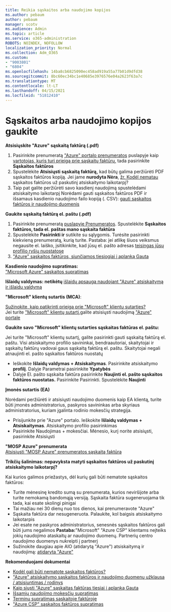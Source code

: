 ```yaml
---
title: Reikia sąskaitos arba naudojimo kopijos
ms.author: pebaum
author: pebaum
manager: scotv
ms.audience: Admin
ms.topic: article
ms.service: o365-administration
ROBOTS: NOINDEX, NOFOLLOW
localization_priority: Normal
ms.collection: Adm_O365
ms.custom:
- "9003801"
- "6804"
ms.openlocfilehash: 14ba8cb6825090ec458ad919a55a77b01d9dfd38
ms.sourcegitcommit: 8bc60ec34bc1e40685e3976576e04a2623f63a7c
ms.translationtype: MT
ms.contentlocale: lt-LT
ms.lasthandoff: 04/15/2021
ms.locfileid: "51812410"
---
```

# <a name="get-a-copy-of-your-bill-or-usage"></a>Sąskaitos arba naudojimo kopijos gaukite

**Atsisiųskite "Azure" sąskaitą faktūrą (.pdf)**

1. Pasirinkite prenumeratą ["Azure" portalo prenumeratos](https://portal.azure.com/#blade/Microsoft_Azure_Billing/SubscriptionsBlade) puslapyje kaip [vartotojas, kuris turi prieigą prie sąskaitų faktūrų,](https://docs.microsoft.com/azure/cost-management-billing/manage/manage-billing-access?WT.mc_id=Portal-Microsoft_Azure_Support) tada pasirinkite **Sąskaitos faktūros**
2. Spustelėkite **Atsisiųsti sąskaitą faktūrą,** kad būtų galima peržiūrėti PDF sąskaitos faktūros kopiją. Jei jame **nurodyta Nėra**, [žr. Kodėl nematau](https://docs.microsoft.com/azure/cost-management-billing/manage/download-azure-invoice-daily-usage-date?WT.mc_id=Portal-Microsoft_Azure_Support#noinvoice) sąskaitos faktūros už paskutinį atsiskaitymo laikotarpį?
3. Taip pat galite peržiūrėti savo kasdienį naudojimą spustelėdami atsiskaitymo laikotarpį Norėdami gauti sąskaitos faktūros PDF ir išsamaus kasdienio naudojimo failo kopiją (. CSV): [gauti sąskaitos faktūros ir naudojimo duomenis](https://docs.microsoft.com/azure/cost-management-billing/manage/download-azure-invoice-daily-usage-date?WT.mc_id=Portal-Microsoft_Azure_Support)

**Gaukite sąskaitą faktūrą el. paštu (.pdf)**

1. Pasirinkite prenumeratą [puslapyje Prenumeratos](https://ms.portal.azure.com/#blade/Microsoft_Azure_Billing/SubscriptionsBlade). Spustelėkite **Sąskaitos faktūros, tada el.** **paštas mano sąskaita faktūra**
2. Spustelėkite **Pasirinkti ir** sutikite su sąlygomis. Turėsite pasirinkti kiekvieną prenumeratą, kurią turite. Pastaba: jei atlikę šiuos veiksmus negausite el. laiško, įsitikinkite, kad jūsų el. pašto adresas [teisingas jūsų profilio ryšių nuostatose](https://account.windowsazure.com/profile)
3. ["Azure" sąskaitos faktūros, siunčiamos tiesiogiai į aplanką Gauta](https://azure.microsoft.com/blog/azure-email-invoices/)

**Kasdienio naudojimo supratimas:**  
 ["Microsoft Azure" sąskaitos supratimas](https://docs.microsoft.com/azure/cost-management-billing/understand/review-individual-bill?WT.mc_id=Portal-Microsoft_Azure_Support)  

**Išlaidų valdymas: netikėtų** [išlaidų apsauga naudojant "Azure" atsiskaitymą ir išlaidų valdymą](https://docs.microsoft.com/azure/cost-management-billing/manage/getting-started?WT.mc_id=Portal-Microsoft_Azure_Support)  

**"Microsoft" klientų sutartis (MCA)**:

[Sužinokite, kaip patikrinti prieigą prie "Microsoft" klientų sutarties?](https://docs.microsoft.com/azure/cost-management-billing/manage/download-azure-invoice-daily-usage-date?WT.mc_id=Portal-Microsoft_Azure_Support#check-access-to-a-microsoft-customer-agreement)  
Jei turite ["Microsoft" klientų sutartį,](https://docs.microsoft.com/azure/cost-management-billing/manage/download-azure-invoice-daily-usage-date?WT.mc_id=Portal-Microsoft_Azure_Support#check-access-to-a-microsoft-customer-agreement)galite atsisiųsti naudojimą ["Azure" portale](https://portal.azure.com/)

**Gaukite savo "Microsoft" klientų sutarties sąskaitas faktūras el. paštu:**

Jei turite "Microsoft" klientų sutartį, galite pasirinkti gauti sąskaitą faktūrą el. paštu. Visi atsiskaitymo profilio savininkai, bendraautoriai, skaitytojai ir sąskaitų faktūrų vadovai gaus sąskaitą faktūrą el. paštu. Skaitytojai negali atnaujinti el. pašto sąskaitos faktūros nuostatų

- Ieškokite **Išlaidų valdymas + Atsiskaitymas**. Pasirinkite atsiskaitymo **profilį**. Dalyje Parametrai pasirinkite **Ypatybės**
- Dalyje El. pašto sąskaita faktūra pasirinkite **Naujinti el. pašto sąskaitos faktūros nuostatas.** Pasirinkite Pasirinkti. Spustelėkite **Naujinti**

**Įmonės sutartis (EA)**

Norėdami peržiūrėti ir atsisiųsti naudojimo duomenis kaip EA klientą, turite būti įmonės administratorius, paskyros savininkas arba skyriaus administratorius, kuriam įgalinta rodinio mokesčių strategija.

- Prisijunkite prie "Azure" portalo. Ieškokite **Išlaidų valdymas + Atsiskaitymas**. Atsiskaitymo profilio pasirinkimas
- Pasirinkite Naudojimas + mokesčiai. Mėnesio, kurį norite atsisiųsti, pasirinkite Atsisiųsti

**"MOSP Azure" prenumerata**  
[Atsisiųsti "MOSP Azure" prenumeratos sąskaitą faktūrą](https://docs.microsoft.com/azure/cost-management-billing/understand/download-azure-invoice?WT.mc_id=Portal-Microsoft_Azure_Support#download-your-mosp-azure-subscription-invoice)

**Trikčių šalinimas: nepavyksta matyti sąskaitos faktūros už paskutinį atsiskaitymo laikotarpį?**

Kai kurios galimos priežastys, dėl kurių gali būti nematote sąskaitos faktūros:

- Turite mėnesinę kredito sumą su prenumerata, kurios neviršijote arba turite nemokamą bandomąją versiją. Sąskaita faktūra sugeneruojama tik tada, kai esate skolingi pinigai
- Tai mažiau nei 30 dienų nuo tos dienos, kai prenumeravote "Azure"
- Sąskaita faktūra dar nesugeneruota. Palaukite, kol baigsis atsiskaitymo laikotarpis
- Jei esate ne paskyros administratorius, senesnės sąskaitos faktūros gali būti jums negalimos **Pastaba:**"Microsoft" "Azure CSP" klientams neįteiks jokių naudojimo ataskaitų ar naudojimo duomenų. Partnerių centro naudojimo duomenys nukreipti į partnerį
- Sužinokite daugiau apie AIO (atidarytą "Azure") atsiskaitymą ir naudojimą: [atidaryta "Azure"](https://azure.microsoft.com/offers/ms-azr-0111p/)

**Rekomenduojami dokumentai**

- [Kodėl gali būti nematote sąskaitos faktūros?](https://docs.microsoft.com/azure/cost-management-billing/understand/download-azure-invoice?WT.mc_id=Portal-Microsoft_Azure_Support#noinvoice)
- ["Azure" atsiskaitymo sąskaitos faktūros ir naudojimo duomenų užklausa / atsisiuntimas / rodinys](https://docs.microsoft.com/azure/cost-management-billing/manage/download-azure-invoice-daily-usage-date?WT.mc_id=Portal-Microsoft_Azure_Support)
- [Kaip siųsti "Azure" sąskaitas faktūras tiesiai į aplanką Gauta](https://docs.microsoft.com/azure/cost-management-billing/manage/download-azure-invoice-daily-usage-date?WT.mc_id=Portal-Microsoft_Azure_Support)
- [Išsamių naudojimo mokesčių supratimas](https://docs.microsoft.com/azure/cost-management-billing/understand/review-individual-bill?WT.mc_id=Portal-Microsoft_Azure_Support#csv)
- [Terminų supratimas sąskaitoje faktūroje](https://docs.microsoft.com/azure/cost-management-billing/understand/understand-invoice?WT.mc_id=Portal-Microsoft_Azure_Support)
- ["Azure CSP" sąskaitos faktūros supratimas](https://docs.microsoft.com/partner-center/azure-plan-lp?WT.mc_id=Portal-Microsoft_Azure_Support)
